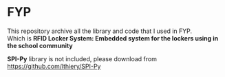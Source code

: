 # FYP
This repository archive all the library and code that I used in FYP.  
Which is **RFID Locker System: Embedded system for the lockers using in the school community**

**SPI-Py** library is not included, please download from  
https://github.com/lthiery/SPI-Py